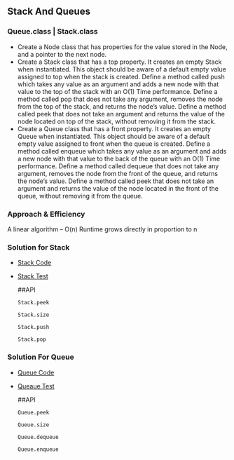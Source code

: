## Stack And Queues
  ### Queue.class | Stack.class
  - Create a Node class that has properties for the value stored in the Node, and a pointer to the next node.
  - Create a Stack class that has a top property. It creates an empty Stack when instantiated.
  This object should be aware of a default empty value assigned to top when the stack is created.
  Define a method called push which takes any value as an argument and adds a new node with that value to the top of the stack with an O(1) Time performance.
  Define a method called pop that does not take any argument, removes the node from the top of the stack, and returns the node’s value.
  Define a method called peek that does not take an argument and returns the value of the node located on top of the stack, without removing it from the stack.
  - Create a Queue class that has a front property. It creates an empty Queue when instantiated.
  This object should be aware of a default empty value assigned to front when the queue is created.
  Define a method called enqueue which takes any value as an argument and adds a new node with that value to the back of the queue with an O(1) Time performance.
  Define a method called dequeue that does not take any argument, removes the node from the front of the queue, and returns the node’s value.
  Define a method called peek that does not take an argument and returns the value of the node located in the front of the queue, without removing it from the queue.
  
  ### Approach & Efficiency
  <!-- What approach did you take? Why? What is the Big O space/time for this approach? -->
  
 
  A linear algorithm – O(n) Runtime grows directly in proportion to n
  
  ### Solution for Stack
  - [Stack Code](../../src/main/java/stacksandqueues/Stack.java)
  - [Stack Test ](../../src/test/java/stacksandqueues/StackTest.java)

    ##API
    ```
    Stack.peek 
    ```
    ```
    Stack.size
     ```
    ```
    Stack.push
    ```
    ```
    Stack.pop
    ```
  
  ### Solution For Queue
  - [Queue Code](../../src/main/java/stacksandqueues/Queue.java)
  - [Queaue Test ](../../src/test/java/stacksandqueues/QueueTest.java)
  
    ##API
    
    ```
    Queue.peek
    ```
    ```
    Queue.size
    ```
    ```
    Queue.dequeue
    ```
    ```
    Queue.enqueue
    ```
    

